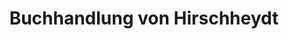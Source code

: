 ---
title: "Buchhandlung von Hirschheydt"
url: /wedemark/buchhandlung-von-hirschheydt/
shop: Bücher
---